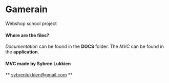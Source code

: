 # Gamerain
Webshop school project

#### Where are the files?
_Documentation_ can be found in the **DOCS** folder.
The _MVC_ can be found in the **application**.

#### MVC made by Sybren Lukkien
 ** sybrenlukkien@gmail.com ** 
